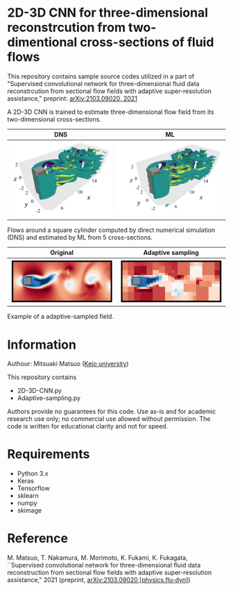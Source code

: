 # 2D-3D CNN for three-dimensional reconstrcution from two-dimentional cross-sections of fluid flows
This repository contains sample source codes utilized in a part of "Supervised convolutional network for three-dimensional fluid data reconstrcution from sectional flow fields with adaptive super-resolution assistance," preprint: [arXiv:2103.09020, 2021](https://arxiv.org/abs/2103.09020)

A 2D-3D CNN is trained to estimate three-dimensional flow field from its two-dimensional cross-sections. 

| DNS | ML |
|:---:|:---:|
| <img src="image/DNS.png" width="340px"> | <img src="image/5sec.png" width="360px"> |

Flows around a square cylinder computed by direct numerical simulation (DNS) and estimated by ML from 5 cross-sections.

| Original | Adaptive sampling |
|:---:|:---:|
| <img src="image/original.png" width="250px"> | <img src="image/adaptive.png" width="250px"> |

Example of a adaptive-sampled field. 

# Information
  Authour: Mitsuaki Matsuo ([Keio university](https://kflab.jp/en/))

This repository contains 
- 2D-3D-CNN.py
- Adaptive-sampling.py 

Authors provide no guarantees for this code. Use as-is and for academic research use only; no commercial use allowed without permission. The code is written for educational clarity and not for speed.

# Requirements
- Python 3.x  
- Keras  
- Tensorflow  
- sklearn
- numpy
- skimage

# Reference
M. Matsuo, T. Nakamura, M. Morimoto, K. Fukami, K. Fukagata, ``Supervised convolutional network for three-dimensional fluid data reconstruction from sectional flow fields with adaptive super-resolution assistance," 2021 (preprint, [arXiv:2103.09020 [physics.flu-dyn]](https://arxiv.org/abs/2103.09020))
